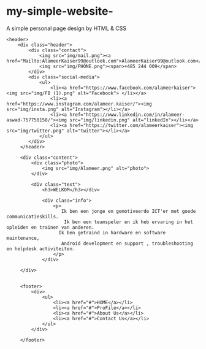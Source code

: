 # my-simple-website-
A simple personal page design by HTML &amp; CSS 
<!DOCTYPE html>
<html lang="en">
<head>
    <meta charset="UTF-8">
    <meta name="viewport" content="width=device-width, initial-scale=1.0">
    <title>Aswad Website</title>
    <link rel="stylesheet" type="text/css" href="css/style.css">
</head>
<body>

    <header>
        <div class="header">
            <div class="contact">
                <img src="img/mail.png"><a href="Mailto:AlameerKaiser99@outlook.com">AlameerKaiser99@outlook.com</a>
                <img src="img/PHONE.png"><span>+485 244 009</span>
            </div>
            <div class="social-media">
                <ul>
                    <li><a href="https://www.facebook.com/alameerkaiser"><img src="img/FB (1).png" alt="Facebook"> </li></a>
                    <li><a href="https://www.instagram.com/alameer.kaiser/"><img src="img/insta.png" alt="Instagram"></li></a>
                    <li><a href="https://www.linkedin.com/in/alameer-aswad-757750158/"><img src="img/linkedin.png" alt="linkedIn"></li></a>
                    <li><a href="https://twitter.com/alameerkaiser"><img src="img/twitter.png" alt="twitter"></li></a>
                </ul>
            </div>
         </header>
  
         <div class="content">
             <div class="photo">
                 <img src="img/Alameer.png" alt="photo">
             </div>

             <div class="text">
                 <h3>WELKOM</h3></div>

                 <div class="info">
                     <p>
                        Ik ben een jonge en gemotiveerde ICT'er met goede communicatieskills.
                         Ik ben een teamspeler en ik heb ervaring in het opleiden en trainen van anderen.
                       Ik ben getraind in hardware en software maintenance,
                        Android development en support , troubleshooting en helpdesk activiteiten.
                     </p>
                 </div>

         </div>


         <footer>
             <div>
                 <ul>
                     <li><a href="#">HOME</a></li>
                     <li><a href="#">ProFile</a></li>
                     <li><a href="#">About Us</a></li>
                     <li><a href="#">Contact Us</a></li>
                 </ul>
             </div>

         </footer>

</body>
</html>
